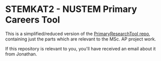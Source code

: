 # STEMKAT2 - NUSTEM Primary Careers Tool

This is a simplified/reduced version of the [PrimaryResearchTool repo](https://github.com/NUSTEM-UK/PrimaryResearchTool), containing just the parts which are relevant to the MSc. AP project work.

If this repository is relevant to you, you'll have received an email about it from Jonathan.